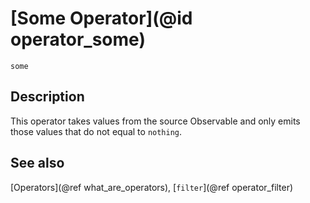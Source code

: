 # [Some Operator](@id operator_some)

```@docs
some
```

## Description

This operator takes values from the source Observable and only emits those values that do not equal to `nothing`.

## See also

[Operators](@ref what_are_operators), [`filter`](@ref operator_filter)
